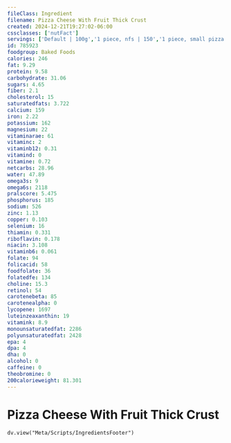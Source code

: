```yaml
---
fileClass: Ingredient
filename: Pizza Cheese With Fruit Thick Crust
created: 2024-12-21T19:27:02-06:00
cssclasses: ['nutFact']
servings: ['Default | 100g','1 piece, nfs | 150','1 piece, small pizza | 102','1 piece, medium pizza | 106','1 piece, large pizza | 150','1 piece, extra-large pizza | 161','1 personal size pizza (5-7" diameter) | 253','1 small pizza (8-10" diameter) | 614','1 medium pizza (11-12" diameter) | 852','1 large pizza (13-15" diameter) | 1204']
id: 785923
foodgroup: Baked Foods
calories: 246
fat: 9.29
protein: 9.58
carbohydrate: 31.06
sugars: 4.65
fiber: 2.1
cholesterol: 15
saturatedfats: 3.722
calcium: 159
iron: 2.22
potassium: 162
magnesium: 22
vitaminarae: 61
vitaminc: 2
vitaminb12: 0.31
vitamind: 0
vitamine: 0.72
netcarbs: 28.96
water: 47.89
omega3s: 9
omega6s: 2118
pralscore: 5.475
phosphorus: 185
sodium: 526
zinc: 1.13
copper: 0.103
selenium: 16
thiamin: 0.331
riboflavin: 0.178
niacin: 3.108
vitaminb6: 0.061
folate: 94
folicacid: 58
foodfolate: 36
folatedfe: 134
choline: 15.3
retinol: 54
carotenebeta: 85
carotenealpha: 0
lycopene: 1697
luteinzeaxanthin: 19
vitamink: 8.9
monounsaturatedfat: 2286
polyunsaturatedfat: 2428
epa: 4
dpa: 4
dha: 0
alcohol: 0
caffeine: 0
theobromine: 0
200calorieweight: 81.301
---
```


# Pizza Cheese With Fruit Thick Crust

```dataviewjs
dv.view("Meta/Scripts/IngredientsFooter")
```